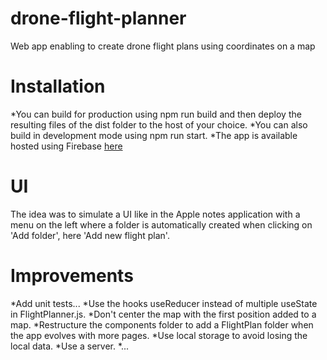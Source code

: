 # drone-flight-planner

Web app enabling to create drone flight plans using coordinates on a map

# Installation

*You can build for production using npm run build and then deploy the resulting files of the dist folder to the host of your choice.
*You can also build in development mode using npm run start.
\*The app is available hosted using Firebase [here](https://drone-flight-planner-284008.web.app/)

# UI

The idea was to simulate a UI like in the Apple notes application with a menu on the left where a folder is automatically created when clicking on 'Add folder', here 'Add new flight plan'.

# Improvements

*Add unit tests...
*Use the hooks useReducer instead of multiple useState in FlightPlanner.js.
*Don't center the map with the first position added to a map.
*Restructure the components folder to add a FlightPlan folder when the app evolves with more pages.
*Use local storage to avoid losing the local data.
*Use a server.
\*...
